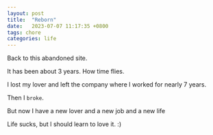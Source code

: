 ```yaml
---
layout: post
title:  "Reborn"
date:   2023-07-07 11:17:35 +0800
tags: chore
categories: life
---
```


Back to this abandoned site.

It has been about 3 years. How time flies.

I lost my lover and left the company where I worked for nearly 7 years.

Then I `broke`.

But now I have a new lover and a new job and a new life

Life sucks, but I should learn to love it. :)
